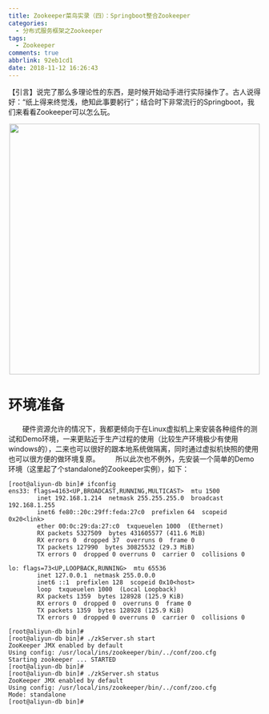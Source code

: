 ```yaml
---
title: Zookeeper菜鸟实录（四）：Springboot整合Zookeeper
categories:
  - 分布式服务框架之Zookeeper
tags:
  - Zookeeper
comments: true
abbrlink: 92eb1cd1
date: 2018-11-12 16:26:43
---
```

【引言】说完了那么多理论性的东西，是时候开始动手进行实际操作了。古人说得好：“纸上得来终觉浅，绝知此事要躬行”；结合时下非常流行的Springboot，我们来看看Zookeeper可以怎么玩。
<div align=center><img src="/img/2018/2018-11-14-02.jpg" width="500"/></div>
<!-- more -->

# 环境准备
&emsp;&emsp;硬件资源允许的情况下，我都更倾向于在Linux虚拟机上来安装各种组件的测试和Demo环境，一来更贴近于生产过程的使用（比较生产环境极少有使用windows的），二来也可以很好的跟本地系统做隔离，同时通过虚拟机快照的使用也可以很方便的做环境复原。
&emsp;&emsp;所以此次也不例外，先安装一个简单的Demo环境（这里起了个standalone的Zookeeper实例），如下：

```
[root@aliyun-db bin]# ifconfig
ens33: flags=4163<UP,BROADCAST,RUNNING,MULTICAST>  mtu 1500
        inet 192.168.1.214  netmask 255.255.255.0  broadcast 192.168.1.255
        inet6 fe80::20c:29ff:feda:27c0  prefixlen 64  scopeid 0x20<link>
        ether 00:0c:29:da:27:c0  txqueuelen 1000  (Ethernet)
        RX packets 5327509  bytes 431605577 (411.6 MiB)
        RX errors 0  dropped 37  overruns 0  frame 0
        TX packets 127990  bytes 30825532 (29.3 MiB)
        TX errors 0  dropped 0 overruns 0  carrier 0  collisions 0

lo: flags=73<UP,LOOPBACK,RUNNING>  mtu 65536
        inet 127.0.0.1  netmask 255.0.0.0
        inet6 ::1  prefixlen 128  scopeid 0x10<host>
        loop  txqueuelen 1000  (Local Loopback)
        RX packets 1359  bytes 128928 (125.9 KiB)
        RX errors 0  dropped 0  overruns 0  frame 0
        TX packets 1359  bytes 128928 (125.9 KiB)
        TX errors 0  dropped 0 overruns 0  carrier 0  collisions 0

[root@aliyun-db bin]# 
[root@aliyun-db bin]# ./zkServer.sh start
ZooKeeper JMX enabled by default
Using config: /usr/local/ins/zookeeper/bin/../conf/zoo.cfg
Starting zookeeper ... STARTED
[root@aliyun-db bin]# 
[root@aliyun-db bin]# ./zkServer.sh status
ZooKeeper JMX enabled by default
Using config: /usr/local/ins/zookeeper/bin/../conf/zoo.cfg
Mode: standalone
[root@aliyun-db bin]# 
```